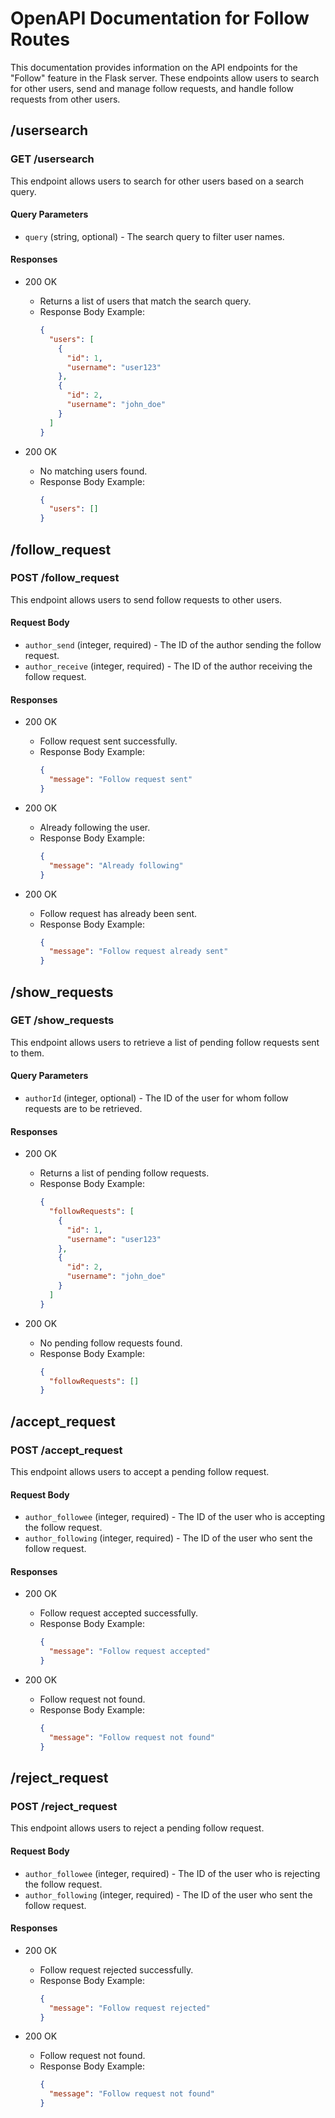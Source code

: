 # OpenAPI Documentation for Follow Routes

This documentation provides information on the API endpoints for the "Follow" feature in the Flask server. These endpoints allow users to search for other users, send and manage follow requests, and handle follow requests from other users.

## /usersearch

### GET /usersearch

This endpoint allows users to search for other users based on a search query.

#### Query Parameters

- `query` (string, optional) - The search query to filter user names.

#### Responses

- 200 OK
  - Returns a list of users that match the search query.
  - Response Body Example:
    ```json
    {
      "users": [
        {
          "id": 1,
          "username": "user123"
        },
        {
          "id": 2,
          "username": "john_doe"
        }
      ]
    }
    ```

- 200 OK
  - No matching users found.
  - Response Body Example:
    ```json
    {
      "users": []
    }
    ```

## /follow_request

### POST /follow_request

This endpoint allows users to send follow requests to other users.

#### Request Body

- `author_send` (integer, required) - The ID of the author sending the follow request.
- `author_receive` (integer, required) - The ID of the author receiving the follow request.

#### Responses

- 200 OK
  - Follow request sent successfully.
  - Response Body Example:
    ```json
    {
      "message": "Follow request sent"
    }
    ```

- 200 OK
  - Already following the user.
  - Response Body Example:
    ```json
    {
      "message": "Already following"
    }
    ```

- 200 OK
  - Follow request has already been sent.
  - Response Body Example:
    ```json
    {
      "message": "Follow request already sent"
    }
    ```

## /show_requests

### GET /show_requests

This endpoint allows users to retrieve a list of pending follow requests sent to them.

#### Query Parameters

- `authorId` (integer, optional) - The ID of the user for whom follow requests are to be retrieved.

#### Responses

- 200 OK
  - Returns a list of pending follow requests.
  - Response Body Example:
    ```json
    {
      "followRequests": [
        {
          "id": 1,
          "username": "user123"
        },
        {
          "id": 2,
          "username": "john_doe"
        }
      ]
    }
    ```

- 200 OK
  - No pending follow requests found.
  - Response Body Example:
    ```json
    {
      "followRequests": []
    }
    ```

## /accept_request

### POST /accept_request

This endpoint allows users to accept a pending follow request.

#### Request Body

- `author_followee` (integer, required) - The ID of the user who is accepting the follow request.
- `author_following` (integer, required) - The ID of the user who sent the follow request.

#### Responses

- 200 OK
  - Follow request accepted successfully.
  - Response Body Example:
    ```json
    {
      "message": "Follow request accepted"
    }
    ```

- 200 OK
  - Follow request not found.
  - Response Body Example:
    ```json
    {
      "message": "Follow request not found"
    }
    ```

## /reject_request

### POST /reject_request

This endpoint allows users to reject a pending follow request.

#### Request Body

- `author_followee` (integer, required) - The ID of the user who is rejecting the follow request.
- `author_following` (integer, required) - The ID of the user who sent the follow request.

#### Responses

- 200 OK
  - Follow request rejected successfully.
  - Response Body Example:
    ```json
    {
      "message": "Follow request rejected"
    }
    ```

- 200 OK
  - Follow request not found.
  - Response Body Example:
    ```json
    {
      "message": "Follow request not found"
    }
    ```
